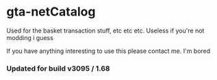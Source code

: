 # gta-netCatalog
Used for the basket transaction stuff, etc etc etc. Useless if you're not modding i guess

If you have anything interesting to use this please contact me. I'm bored



### Updated for build v3095 / 1.68
